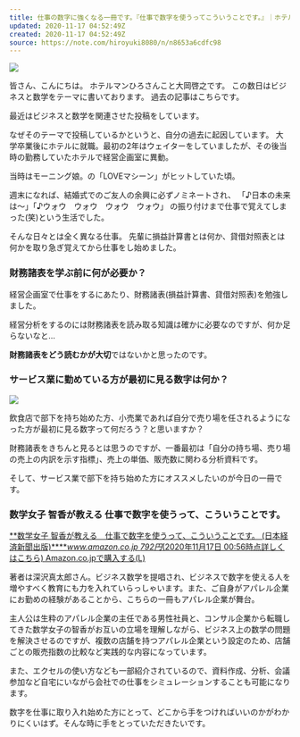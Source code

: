 ```yaml
---
title: 仕事の数字に強くなる一冊です。『仕事で数字を使うってこういうことです。』｜ホテルマンひろさん｜note
updated: 2020-11-17 04:52:49Z
created: 2020-11-17 04:52:49Z
source: https://note.com/hiroyuki8080/n/n8653a6cdfc98
---
```


![](https://assets.st-note.com/production/uploads/images/38945289/rectangle_large_type_2_30e930cd85593e90f618b54627202ded.jpg?fit=bounds&quality=60&width=1280)

皆さん、こんにちは。
ホテルマンひろさんこと大岡啓之です。
この数日はビジネスと数学をテーマに書いております。
過去の記事はこちらです。

最近はビジネスと数学を関連させた投稿をしています。

なぜそのテーマで投稿しているかというと、自分の過去に起因しています。
大学卒業後にホテルに就職。最初の2年はウェイターをしていましたが、その後当時の勤務していたホテルで経営企画室に異動。

当時はモーニング娘。の「LOVEマシーン」がヒットしていた頃。

週末になれば、結婚式でのご友人の余興に必ずノミネートされ、
「♪日本の未来は〜」「♪ウォウ　ウォウ　ウォウ　ウォウ」
の振り付けまで仕事で覚えてしまった(笑)という生活でした。

そんな日々とは全く異なる仕事。
先輩に損益計算書とは何か、貸借対照表とは何かを取り急ぎ覚えてから仕事をし始めました。

### **財務諸表を学ぶ前に何が必要か？**

経営企画室で仕事をするにあたり、財務諸表(損益計算書、貸借対照表)を勉強しました。

経営分析をするのには財務諸表を読み取る知識は確かに必要なのですが、何か足らないなと…

**財務諸表をどう読むかが大切**ではないかと思ったのです。

### サービス業に勤めている方が最初に見る数字は何か？

![](https://assets.st-note.com/production/uploads/images/38946582/picture_pc_d7743fbefc08b7462419076f3f3267cb.png)

飲食店で部下を持ち始めた方、小売業であれば自分で売り場を任されるようになった方が最初に見る数字って何だろう？と思いますか？

財務諸表をきちんと見るとは思うのですが、一番最初は「自分の持ち場、売り場の売上の内訳を示す指標」、売上の単価、販売数に関わる分析資料です。

そして、サービス業で部下を持ち始めた方にオススメしたいのが今日の一冊です。

### 数学女子 智香が教える 仕事で数字を使うって、こういうことです。

[**数学女子 智香が教える　仕事で数字を使うって、こういうことです。 (日本経済新聞出版)*****www.amazon.co.jp* *792円*(2020年11月17日 00:56時点詳しくはこちら)   Amazon.co.jpで購入する](https://www.amazon.co.jp/dp/B07X8MDQ1Q?tag=hiroyukiooka-22&linkCode=ogi&th=1&psc=1)[(L)](https://www.amazon.co.jp/dp/B07X8MDQ1Q?tag=hiroyukiooka-22&linkCode=ogi&th=1&psc=1)

著者は深沢真太郎さん。ビジネス数学を提唱され、ビジネスで数字を使える人を増やすべく教育にも力を入れていらっしゃいます。また、ご自身がアパレル企業にお勤めの経験があることから、こちらの一冊もアパレル企業が舞台。

主人公は生粋のアパレル企業の主任である男性社員と、コンサル企業から転職してきた数学女子の智香がお互いの立場を理解しながら、ビジネス上の数学の問題を解決させるのですが、複数の店舗を持つアパレル企業という設定のため、店舗ごとの販売指数の比較など実践的な内容になっています。

また、エクセルの使い方なども一部紹介されているので、資料作成、分析、会議参加など自宅にいながら会社での仕事をシミュレーションすることも可能になります。

数字を仕事に取り入れ始めた方にとって、どこから手をつければいいのかがわかりにくいはず。そんな時に手をとっていただきたいです。